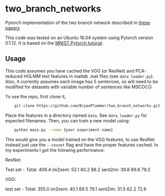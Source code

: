 # two_branch_networks
Pytorch implementation of the two branch network described in [these](http://slazebni.cs.illinois.edu/publications/cvpr16_structure.pdf) [papers](https://arxiv.org/pdf/1704.03470.pdf)

This code was tested on an Ubuntu 16.04 system using Pytorch version 0.1.12.  It is based on the [MNIST Pytorch tutorial](http://pytorch.org/).

## Usage

This code assumes you have cached the VGG (or ResNet) and PCA-reduced HGLMM text features in matlab .mat files (see `data_loader.py`).  Also, it currently assumes each image has 5 sentences, so will need to be modified for datasets with variable number of sentences like MSCOCO.

To use the repo, first clone it,

```sh
    git clone https://github.com/BryanPlummer/two_branch_networks.git
```

Place the features in a directory named `data`. See `data_loader.py` for expected filenames.  Then, you can train a new model using:

```sh
    python main.py --name {your experiment name}
```

This would give you a model trained on the VGG features, to use ResNet instead just use the `--resnet` flag and have the proper features cached.  In my experiments I got the folowing performance:

ResNet:

Test set - Total: 409.4 im2sent: 52.1 80.2 88.2 sent2im: 39.8 69.8 79.3

VGG:

test set - Total: 355.0 im2sent: 40.1 69.5 79.1 sent2im: 31.5 62.2 72.6
